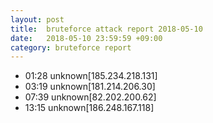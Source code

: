 ```yaml
---
layout: post
title:  bruteforce attack report 2018-05-10
date:   2018-05-10 23:59:59 +09:00
category: bruteforce report
---
```


* 01:28 unknown[185.234.218.131]
* 03:19 unknown[181.214.206.30]
* 07:39 unknown[82.202.200.62]
* 13:15 unknown[186.248.167.118]
